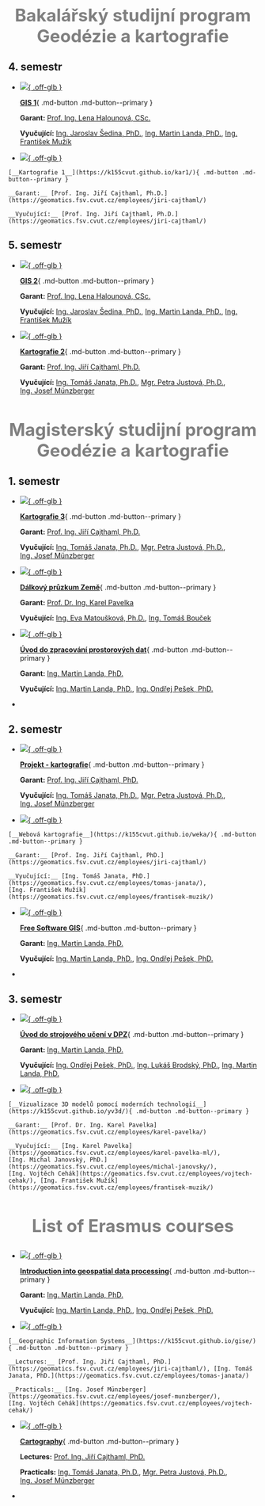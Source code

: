 
<center> <h2 style="color: gray; font-size:35px;"> Bakalářský studijní program Geodézie a kartografie </h2> </center>

## 4. semestr 

<div class="grid cards" markdown>

-   
    <a href="https://k155cvut.github.io/gis-1/"> ![](./assets/gis1_main.png){ .off-glb } <a>

    [__GIS 1__](https://k155cvut.github.io/gis-1/){ .md-button .md-button--primary }

    __Garant:__ [Prof. Ing. Lena Halounová, CSc. ](https://geomatics.fsv.cvut.cz/employees/lena-halounova/)

    __Vyučující:__ [Ing. Jaroslav Šedina, PhD.](https://geomatics.fsv.cvut.cz/employees/jaroslav-sedina/), [Ing. Martin Landa, PhD.](https://geomatics.fsv.cvut.cz/employees/martin-landa/), [Ing. František Mužík](https://geomatics.fsv.cvut.cz/employees/frantisek-muzik/)


-    <a href="https://k155cvut.github.io/kar1/"> ![](./assets/kar1_main.png){ .off-glb } <a>

    [__Kartografie 1__](https://k155cvut.github.io/kar1/){ .md-button .md-button--primary }

    __Garant:__ [Prof. Ing. Jiří Cajthaml, Ph.D.](https://geomatics.fsv.cvut.cz/employees/jiri-cajthaml/)

    __Vyučující:__ [Prof. Ing. Jiří Cajthaml, Ph.D.](https://geomatics.fsv.cvut.cz/employees/jiri-cajthaml/)

</div>

## 5. semestr 

<div class="grid cards" markdown>

-   
    <a href="https://k155cvut.github.io/gis-2/"> ![](./assets/gis2_main.png){ .off-glb } <a>

    [__GIS 2__](https://k155cvut.github.io/gis-2/){ .md-button .md-button--primary }

    __Garant:__ [Prof. Ing. Lena Halounová, CSc.](https://geomatics.fsv.cvut.cz/employees/lena-halounova/)

    __Vyučující:__ [Ing. Jaroslav Šedina, PhD.](https://geomatics.fsv.cvut.cz/employees/jaroslav-sedina/), [Ing. Martin Landa, PhD.](https://geomatics.fsv.cvut.cz/employees/martin-landa/), [Ing. František Mužík](https://geomatics.fsv.cvut.cz/employees/frantisek-muzik/)

-   <a href="https://k155cvut.github.io/kar2/"> ![](./assets/kar2_main.png){ .off-glb } <a>

    [__Kartografie 2__](https://k155cvut.github.io/kar2/){ .md-button .md-button--primary }

    __Garant:__ [Prof. Ing. Jiří Cajthaml, Ph.D.](https://geomatics.fsv.cvut.cz/employees/jiri-cajthaml/)

    __Vyučující:__ [Ing. Tomáš Janata, Ph.D.](https://geomatics.fsv.cvut.cz/employees/tomas-janata/), [Mgr. Petra Justová, Ph.D.](https://geomatics.fsv.cvut.cz/employees/petra-justova/), [Ing. Josef Münzberger](https://geomatics.fsv.cvut.cz/employees/josef-munzberger/)

</div>

<center> <h2 style="color: gray; font-size:35px;"> Magisterský studijní program Geodézie a kartografie </h2> </center>



## 1. semestr 
<div class="grid cards" markdown>

-   
    <a href="https://k155cvut.github.io/kar3/"> ![](./assets/kar3_main.png){ .off-glb } <a>

    [__Kartografie 3__](https://k155cvut.github.io/kar3/){ .md-button .md-button--primary }

    __Garant:__ [Prof. Ing. Jiří Cajthaml, Ph.D.](https://geomatics.fsv.cvut.cz/employees/jiri-cajthaml/)

    __Vyučující:__ [Ing. Tomáš Janata, Ph.D.](https://geomatics.fsv.cvut.cz/employees/tomas-janata/), [Mgr. Petra Justová, Ph.D.](https://geomatics.fsv.cvut.cz/employees/petra-justova/), [Ing. Josef Münzberger](https://geomatics.fsv.cvut.cz/employees/josef-munzberger/)

-   <a href="https://k155cvut.github.io/dprz/"> ![](./assets/dprz_main.png){ .off-glb } <a>

    [__Dálkový průzkum Země__](https://k155cvut.github.io/dprz/){ .md-button .md-button--primary }

    __Garant:__ [Prof. Dr. Ing. Karel Pavelka](https://geomatics.fsv.cvut.cz/employees/karel-pavelka/)

    __Vyučující:__ [Ing. Eva Matoušková, Ph.D.](https://geomatics.fsv.cvut.cz/employees/eva-matouskova/), [Ing. Tomáš Bouček](https://geomatics.fsv.cvut.cz/employees/tomas-boucek/)

-   <a href="https://geo.fsv.cvut.cz/vyuka/155uzpr/"> ![](./assets/uzpr.png){ .off-glb } <a>

    [__Úvod do zpracování prostorových dat__](https://geo.fsv.cvut.cz/vyuka/155uzpr){ .md-button .md-button--primary }

    __Garant:__ [Ing. Martin Landa, PhD.](https://geomatics.fsv.cvut.cz/employees/martin-landa/)

    __Vyučující:__ [Ing. Martin Landa, PhD.](https://geomatics.fsv.cvut.cz/employees/martin-landa/), [Ing. Ondřej Pešek, PhD.](https://geomatics.fsv.cvut.cz/employees/ondrej-pesek/)

-   

</div>

## 2. semestr

<div class="grid cards" markdown>

-   
    <a href="https://k155cvut.github.io/pkar/"> ![](./assets/pkar_main.png){ .off-glb } <a>

    [__Projekt - kartografie__](https://k155cvut.github.io/pkar/){ .md-button .md-button--primary }

    __Garant:__ [Prof. Ing. Jiří Cajthaml, PhD.](https://geomatics.fsv.cvut.cz/employees/jiri-cajthaml/)

    __Vyučující:__ [Ing. Tomáš Janata, Ph.D.](https://geomatics.fsv.cvut.cz/employees/tomas-janata/), [Mgr. Petra Justová, Ph.D.](https://geomatics.fsv.cvut.cz/employees/petra-justova/), [Ing. Josef Münzberger](https://geomatics.fsv.cvut.cz/employees/josef-munzberger/)

-    <a href="https://k155cvut.github.io/weka/"> ![](./assets/weka_main.png){ .off-glb } <a>

    [__Webová kartografie__](https://k155cvut.github.io/weka/){ .md-button .md-button--primary }

    __Garant:__ [Prof. Ing. Jiří Cajthaml, PhD.](https://geomatics.fsv.cvut.cz/employees/jiri-cajthaml/)

    __Vyučující:__ [Ing. Tomáš Janata, PhD.](https://geomatics.fsv.cvut.cz/employees/tomas-janata/), [Ing. František Mužík](https://geomatics.fsv.cvut.cz/employees/frantisek-muzik/)

</div>

<div class="grid cards" markdown>

-   
    <a href="https://geo.fsv.cvut.cz/vyuka/155fgis"> ![](./assets/fgis.png){ .off-glb } <a>

    [__Free Software GIS__](https://geo.fsv.cvut.cz/vyuka/155fgis){ .md-button .md-button--primary }

    __Garant:__ [Ing. Martin Landa, PhD.](https://geomatics.fsv.cvut.cz/employees/martin-landa/)

    __Vyučující:__ [Ing. Martin Landa, PhD.](https://geomatics.fsv.cvut.cz/employees/martin-landa/), [Ing. Ondřej Pešek, PhD.](https://geomatics.fsv.cvut.cz/employees/ondrej-pesek/)

-   

</div>


## 3. semestr
<div class="grid cards" markdown>

-   
    <a href="https://geo.fsv.cvut.cz/vyuka/155yusu/index.html"> ![](./assets/yusu_main.png){ .off-glb } <a>

    [__Úvod do strojového učení v DPZ__](https://geo.fsv.cvut.cz/vyuka/155yusu/index.html){ .md-button .md-button--primary }

    __Garant:__ [Ing. Martin Landa, PhD.](https://geomatics.fsv.cvut.cz/employees/martin-landa/)

    __Vyučující:__ [Ing. Ondřej Pešek, PhD.](https://geomatics.fsv.cvut.cz/employees/ondrej-pesek/), [Ing. Lukáš Brodský, PhD.](https://is.cuni.cz/webapps/whois2/osoba/1066341682237815/?lang=cs), [Ing. Martin Landa, PhD.](https://geomatics.fsv.cvut.cz/employees/martin-landa/)

-    <a href="https://k155cvut.github.io/yv3d/"> ![](./assets/yv3d_main.png){ .off-glb } <a>

    [__Vizualizace 3D modelů pomocí moderních technologií__](https://k155cvut.github.io/yv3d/){ .md-button .md-button--primary }

    __Garant:__ [Prof. Dr. Ing. Karel Pavelka](https://geomatics.fsv.cvut.cz/employees/karel-pavelka/)

    __Vyučující:__ [Ing. Karel Pavelka](https://geomatics.fsv.cvut.cz/employees/karel-pavelka-ml/), [Ing. Michal Janovský, PhD.](https://geomatics.fsv.cvut.cz/employees/michal-janovsky/), [Ing. Vojtěch Cehák](https://geomatics.fsv.cvut.cz/employees/vojtech-cehak/), [Ing. František Mužík](https://geomatics.fsv.cvut.cz/employees/frantisek-muzik/)
</div>


<center> <h2 style="color: gray; font-size:35px;"> List of Erasmus courses </h2> </center>

<div class="grid cards" markdown>

-   
    <a href="https://geo.fsv.cvut.cz/courses/155isdp/"> ![](./assets/isdp_main.png){ .off-glb } <a>

    [__Introduction into geospatial data processing__](https://geo.fsv.cvut.cz/courses/155isdp/){ .md-button .md-button--primary }

    __Garant:__ [Ing. Martin Landa, PhD.](https://geomatics.fsv.cvut.cz/employees/martin-landa/)

    __Vyučující:__ [Ing. Martin Landa, PhD.](https://geomatics.fsv.cvut.cz/employees/martin-landa/), [Ing. Ondřej Pešek, PhD.](https://geomatics.fsv.cvut.cz/employees/ondrej-pesek/)

-    <a href="https://k155cvut.github.io/gise/"> ![](./assets/gise_main.png){ .off-glb } <a>

    [__Geographic Information Systems__](https://k155cvut.github.io/gise/){ .md-button .md-button--primary }

    __Lectures:__ [Prof. Ing. Jiří Cajthaml, PhD.](https://geomatics.fsv.cvut.cz/employees/jiri-cajthaml/), [Ing. Tomáš Janata, PhD.](https://geomatics.fsv.cvut.cz/employees/tomas-janata/)

    __Practicals:__ [Ing. Josef Münzberger](https://geomatics.fsv.cvut.cz/employees/josef-munzberger/), [Ing. Vojtěch Cehák](https://geomatics.fsv.cvut.cz/employees/vojtech-cehak/)

-   <a href="https://geo.fsv.cvut.cz/vyuka/155fgis"> ![](./assets/kar3_main.png){ .off-glb } <a>

    [__Cartography__](https://k155cvut.github.io/cart/){ .md-button .md-button--primary }

    __Lectures:__ [Prof. Ing. Jiří Cajthaml, PhD.](https://geomatics.fsv.cvut.cz/employees/jiri-cajthaml/)

    __Practicals:__ [Ing. Tomáš Janata, Ph.D.](https://geomatics.fsv.cvut.cz/employees/tomas-janata/), [Mgr. Petra Justová, Ph.D.](https://geomatics.fsv.cvut.cz/employees/petra-justova/), [Ing. Josef Münzberger](https://geomatics.fsv.cvut.cz/employees/josef-munzberger/)

-   
    
</div>
